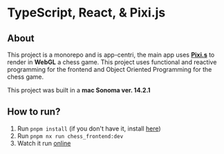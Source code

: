 # TypeScript, React, & Pixi.js

## About
This project is a monorepo and is app-centri, the main app uses [**Pixi.s**](https://pixijs.com/) to render in **WebGL** a chess game. This project uses functional and reactive programming for the frontend and Object Oriented Programming for the chess game.

This project was built in a **mac Sonoma ver. 14.2.1**

## How to run?
1. Run `pnpm install` (if you don't have it, install [here](https://pnpm.io/installation))
2. Run `pnpm nx run chess_frontend:dev`
3. Watch it run [online](http://localhost:3000/)
